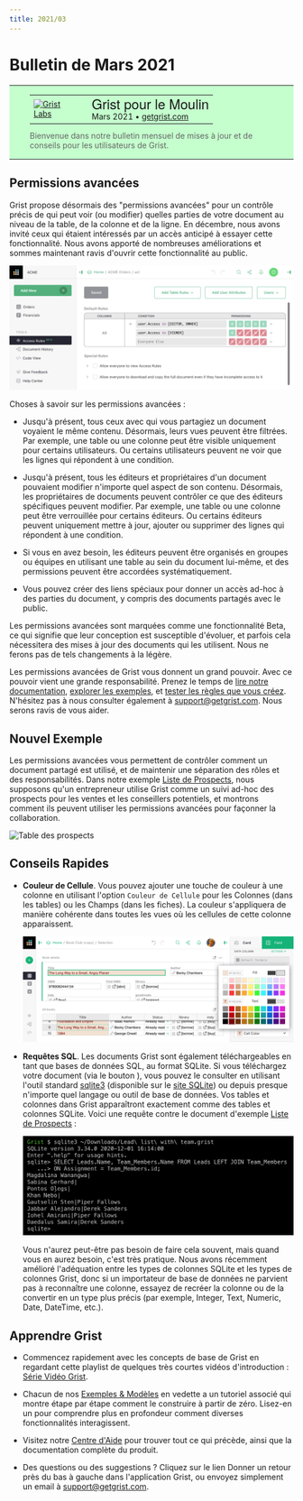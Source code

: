 ```yaml
---
title: 2021/03
---
```


# Bulletin de Mars 2021

<style>
  /* restaurer certains paramètres par défaut mal remplacés */
  .newsletter-header .table {
    background-color: initial;
    border: initial;
  }
  .newsletter-header .table > tbody > tr > td {
    padding: initial;
    border: initial;
    vertical-align: initial;
  }
  .newsletter-header img.header-img {
    padding: initial;
    max-width: initial;
    display: initial;
    padding: initial;
    line-height: initial;
    background-color: initial;
    border: initial;
    border-radius: initial;
    margin: initial;
  }

  /* copier les styles de la newsletter, avec un préfixe pour une spécificité suffisante */
  .newsletter-header .header {
    border: none;
    padding: 0;
    margin: 0;
  }
  .newsletter-header table > tbody > tr > td.header-image {
    width: 80px;
    padding-right: 16px;
  }
  .newsletter-header table > tbody > tr > td.header-text {
    background-color: #c4ffcd;
    padding: 16px 36px;
  }
  .newsletter-header table.header-top {
    border: none;
    padding: 0;
    margin: 0;
    width: 100%;
  }
  .header-title {
    font-family: Helvetica Neue, Helvetica, Arial, sans-serif;
    font-size: 24px;
    line-height: 28px;
  }
  .header-month {
  }
  .header-welcome {
    margin-top: 12px;
    color: #666666;
  }
</style>
<div class="newsletter-header">
<table class="header" cellpadding="0" cellspacing="0" border="0"><tr>
  <td class="header-text">
    <table class="header-top"><tr>
      <td class="header-image">
        <a href="https://www.getgrist.com">
          <img class="header-img" src="/images/newsletters/grist-labs.png" width="80" height="80" alt="Grist Labs" border="0">
        </a>
      </td>
      <td class="header-top-text">
        <div class="header-title">Grist pour le Moulin</div>
        <div class="header-month">Mars 2021
          &#8226; <a href="https://www.getgrist.com/">getgrist.com</a></div>
      </td>
    </tr></table>
    <div class="header-welcome">
      Bienvenue dans notre bulletin mensuel de mises à jour et de conseils pour les utilisateurs de Grist.
    </div>
  </td>
</tr></table>
</div>

## Permissions avancées

Grist propose désormais des "permissions avancées" pour un contrôle précis de qui peut voir (ou modifier) quelles parties de votre document au niveau de la table, de la colonne et de la ligne. En décembre, nous avons invité ceux qui étaient intéressés par un accès anticipé à essayer cette fonctionnalité. Nous avons apporté de nombreuses améliorations et sommes maintenant ravis d'ouvrir cette fonctionnalité au public.

![Page des permissions avancées](../images/newsletters/2021-03/access-rules-page.png)

Choses à savoir sur les permissions avancées :

- Jusqu'à présent, tous ceux avec qui vous partagiez un document voyaient le même contenu. Désormais, leurs vues peuvent être filtrées. Par exemple, une table ou une colonne peut être visible uniquement pour certains utilisateurs. Ou certains utilisateurs peuvent ne voir que les lignes qui répondent à une condition.

- Jusqu'à présent, tous les éditeurs et propriétaires d'un document pouvaient modifier n'importe quel aspect de son contenu. Désormais, les propriétaires de documents peuvent contrôler ce que des éditeurs spécifiques peuvent modifier. Par exemple, une table ou une colonne peut être verrouillée pour certains éditeurs. Ou certains éditeurs peuvent uniquement mettre à jour, ajouter ou supprimer des lignes qui répondent à une condition.

- Si vous en avez besoin, les éditeurs peuvent être organisés en groupes ou équipes en utilisant une table au sein du document lui-même, et des permissions peuvent être accordées systématiquement.

- Vous pouvez créer des liens spéciaux pour donner un accès ad-hoc à des parties du document, y compris des documents partagés avec le public.

Les permissions avancées sont marquées comme une fonctionnalité Beta, ce qui signifie que leur conception est susceptible d'évoluer, et parfois cela nécessitera des mises à jour des documents qui les utilisent. Nous ne ferons pas de tels changements à la légère.

Les permissions avancées de Grist vous donnent un grand pouvoir. Avec ce pouvoir vient une grande responsabilité. Prenez le temps de [lire notre documentation](../access-rules.md), [explorer les exemples](../access-rules.md#access-rule-examples), et [tester les règles que vous créez](../access-rules.md#view-as-another-user). N'hésitez pas à nous consulter également à <support@getgrist.com>. Nous serons ravis de vous aider.

## Nouvel Exemple

Les permissions avancées vous permettent de contrôler comment un document partagé est utilisé, et de maintenir une séparation des rôles et des responsabilités.
Dans notre exemple [Liste de Prospects](../examples/2021-03-leads.md), nous supposons qu'un entrepreneur utilise Grist comme un suivi ad-hoc des prospects pour les ventes et les conseillers potentiels, et montrons comment ils peuvent utiliser les permissions avancées pour façonner la collaboration.

![Table des prospects](../examples/images/2021-03-leads/leads-table.png)

## Conseils Rapides

 - **Couleur de Cellule**. Vous pouvez ajouter une touche de couleur à une colonne en utilisant l'option `Couleur de Cellule` pour les Colonnes (dans les tables) ou les Champs (dans les fiches). La couleur s'appliquera de manière cohérente dans toutes les vues où les cellules de cette colonne apparaissent.

    ![Couleur de cellule](../images/newsletters/2021-03/cell-color.png)

 - **Requêtes SQL**. Les documents Grist sont également téléchargeables en tant que bases de données SQL, au format SQLite. Si vous téléchargez votre document
(via le bouton <span class="grist-icon" style="--icon: var(--icon-Share)"></span>), vous pouvez le consulter en utilisant l'outil standard [sqlite3](https://sqlite.org/cli.html) (disponible sur le [site SQLite](https://sqlite.org/download.html)) ou depuis presque n'importe quel langage ou outil de base de données. Vos tables et colonnes dans Grist apparaîtront exactement comme des tables et colonnes SQLite. Voici une requête contre le document d'exemple [Liste de Prospects](../examples/2021-03-leads.md) :

    ![Requête SQL des prospects](../images/newsletters/2021-03/leads-sql.png)

    Vous n'aurez peut-être pas besoin de faire cela souvent, mais quand vous en aurez besoin, c'est très pratique. Nous avons récemment amélioré l'adéquation entre les types de colonnes SQLite et les types de colonnes Grist, donc si un importateur de base de données ne parvient pas à reconnaître une colonne, essayez de recréer la colonne ou de la convertir en un type plus précis (par exemple, Integer, Text, Numeric, Date, DateTime, etc.).

## Apprendre Grist

- Commencez rapidement avec les concepts de base de Grist en regardant cette playlist de quelques très courtes vidéos d'introduction :
  [Série Vidéo Grist](https://www.youtube.com/playlist?list=PL3Q9Tu1JOy_4Mq8JlcjZXEMyJY69kda44).

- Chacun de nos [Exemples & Modèles](https://docs.getgrist.com/p/templates) en vedette a un tutoriel associé qui montre étape par étape comment le construire à partir de zéro. Lisez-en un pour comprendre plus en profondeur comment diverses fonctionnalités interagissent.

- Visitez notre [Centre d'Aide](../index.md) pour
  trouver tout ce qui précède, ainsi que la documentation complète du produit.

- Des questions ou des suggestions ? Cliquez sur le lien
  <span class="app-menu-item"><span class="grist-icon" style="--icon: var(--icon-Feedback)"></span> Donner un retour</span>
  près du bas à gauche dans l'application Grist, ou envoyez simplement un email à <support@getgrist.com>.
